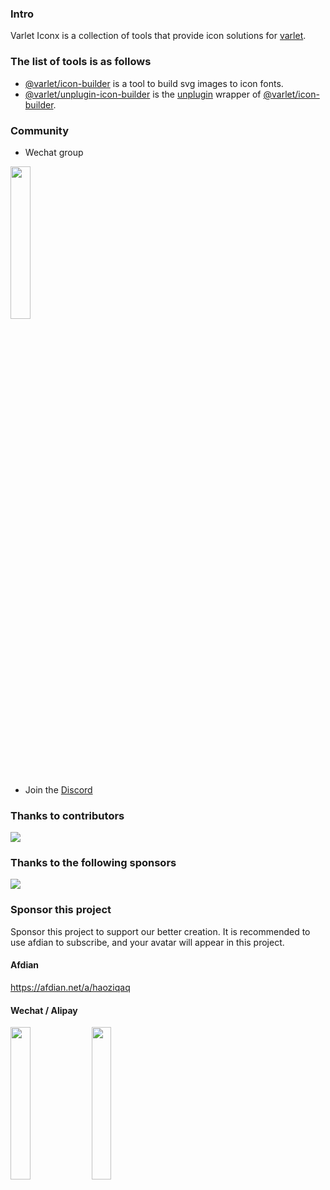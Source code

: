 ### Intro

Varlet Iconx is a collection of tools that provide icon solutions for [varlet](https://github.com/varletjs/varlet).

### The list of tools is as follows

- [@varlet/icon-builder](https://github.com/varletjs/varlet-iconx/tree/main/packages/varlet-icon-builder) is a tool to build svg images to icon fonts.
- [@varlet/unplugin-icon-builder](https://github.com/varletjs/varlet-iconx/tree/main/packages/varlet-unplugin-icon-builder) is the [unplugin](https://github.com/unjs/unplugin) wrapper of [@varlet/icon-builder](https://github.com/varletjs/varlet-iconx/tree/main/packages/varlet-icon-builder).

### Community

* Wechat group 

<img style="width: 25%" src="https://cdn.jsdelivr.net/gh/varletjs/varlet-static/community.png" />

* Join the [Discord](https://discord.gg/Dmb8ydBHkw)

### Thanks to contributors

<a href="https://github.com/varletjs/varlet/graphs/contributors">
  <img src="https://contrib.rocks/image?repo=varletjs/varlet-iconx" />
</a>

### Thanks to the following sponsors

<a href="https://cdn.jsdelivr.net/gh/varletjs/varlet-static/sponsorkit/sponsors.svg">
  <img src="https://cdn.jsdelivr.net/gh/varletjs/varlet-static/sponsorkit/sponsors.svg">
</a>

### Sponsor this project

Sponsor this project to support our better creation. It is recommended to use afdian to subscribe, and your avatar will appear in this project.

#### Afdian

<a href="https://afdian.net/a/haoziqaq">https://afdian.net/a/haoziqaq</a>

#### Wechat / Alipay

<img style="width: 25%" src="https://cdn.jsdelivr.net/gh/varletjs/varlet-static/wechat.jpg" />
<img style="width: 25%" src="https://cdn.jsdelivr.net/gh/varletjs/varlet-static/alipay.jpg" />

